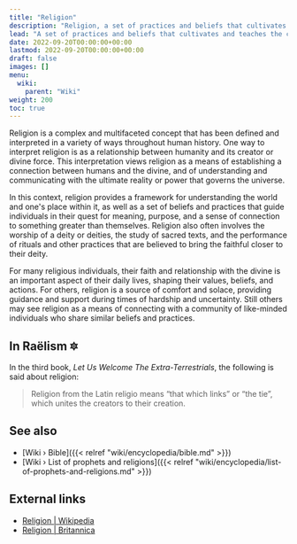 ```yaml
---
title: "Religion"
description: "Religion, a set of practices and beliefs that cultivates and teaches the connection (from Latin religare, to 'connect again') between the Human people on Earth and the Elohim, our progenitors and creators of life on Earth. Very much like the relationship between the parents and their children is a bond that needs culivation and reverence, a religion is meant to maintain the link between the creators and the created. A religion that does not strive to cultivate and rationalize that bond of gratitude towards the ones who created us is a different socio-cultural system altogether."
lead: "A set of practices and beliefs that cultivates and teaches the connection (from Latin religare, to 'connect again') between the Human people on Earth and the Elohim, our progenitors and creators of life on Earth. Very much like the relationship between the parents and their children is a bond that needs culivation and reverence, a religion is meant to maintain the link between the creators and the created. A religion that does not strive to cultivate and rationalize that bond of gratitude towards the ones who created us is a different socio-cultural system altogether."
date: 2022-09-20T00:00:00+00:00
lastmod: 2022-09-20T00:00:00+00:00
draft: false
images: []
menu:
  wiki:
    parent: "Wiki"
weight: 200
toc: true
---
```


Religion is a complex and multifaceted concept that has been defined and interpreted in a variety of ways throughout human history. One way to interpret religion is as a relationship between humanity and its creator or divine force. This interpretation views religion as a means of establishing a connection between humans and the divine, and of understanding and communicating with the ultimate reality or power that governs the universe.

In this context, religion provides a framework for understanding the world and one's place within it, as well as a set of beliefs and practices that guide individuals in their quest for meaning, purpose, and a sense of connection to something greater than themselves. Religion also often involves the worship of a deity or deities, the study of sacred texts, and the performance of rituals and other practices that are believed to bring the faithful closer to their deity.

For many religious individuals, their faith and relationship with the divine is an important aspect of their daily lives, shaping their values, beliefs, and actions. For others, religion is a source of comfort and solace, providing guidance and support during times of hardship and uncertainty. Still others may see religion as a means of connecting with a community of like-minded individuals who share similar beliefs and practices.

## In Raëlism 🔯

In the third book, _Let Us Welcome The Extra-Terrestrials_, the following is said about religion:

> Religion from the Latin religio means “that which links” or “the tie”, which unites the creators to their creation.

## See also

- [Wiki › Bible]({{< relref "wiki/encyclopedia/bible.md" >}})
- [Wiki › List of prophets and religions]({{< relref "wiki/encyclopedia/list-of-prophets-and-religions.md" >}})

## External links

- [Religion | Wikipedia](https://en.wikipedia.org/wiki/Religion)
- [Religion | Britannica](https://www.britannica.com/topic/religion)
